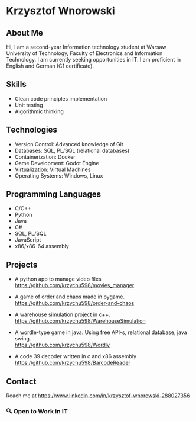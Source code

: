 # Krzysztof Wnorowski
## About Me
Hi, I am a second-year Information technology student at Warsaw University of Technology, Faculty of Electronics and Information Technology. I am currently seeking opportunities in IT.
I am proficient in English and German (C1 certificate).

## Skills
- Clean code principles implementation
- Unit testing
- Algorithmic thinking

## Technologies
- Version Control: Advanced knowledge of Git
- Databases: SQL, PL/SQL (relational databases)
- Containerization: Docker
- Game Development: Godot Engine
- Virtualization: Virtual Machines
- Operating Systems: Windows, Linux
  
## Programming Languages
- C/C++
- Python
- Java
- C#
- SQL, PL/SQL
- JavaScript
- x86/x86-64 assembly

## Projects
* A python app to manage video files
  https://github.com/krzychu598/movies_manager
  
* A game of order and chaos made in pygame. <br/>
  https://github.com/krzychu598/order-and-chaos

* A warehouse simulation project in c++. <br/>
  https://github.com/krzychu598/WarehouseSimulation

* A wordle-type game in java. Using free API-s, relational database, java swing. <br/>
  https://github.com/krzychu598/Wordly

* A code 39 decoder written in c and x86 assembly
  https://github.com/krzychu598/BarcodeReader

## Contact
Reach me at https://www.linkedin.com/in/krzysztof-wnorowski-288027356

### 🔍 Open to Work in IT
